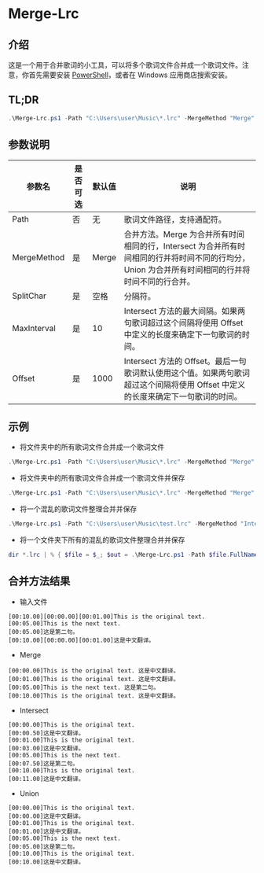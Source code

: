 # Merge-Lrc

## 介绍

这是一个用于合并歌词的小工具，可以将多个歌词文件合并成一个歌词文件。注意，你首先需要安装 [PowerShell](https://learn.microsoft.com/zh-cn/powershell/scripting/install/installing-powershell-on-windows?view=powershell-7.3)，或者在 Windows 应用商店搜索安装。

## TL;DR

```powershell
.\Merge-Lrc.ps1 -Path "C:\Users\user\Music\*.lrc" -MergeMethod "Merge" -SplitChar " " | Out-File "C:\Users\user\Music\merged.lrc"
```

## 参数说明

| 参数名      | 是否可选 | 默认值 | 说明                                                                                                                                             |
| ----------- | -------- | ------ | ------------------------------------------------------------------------------------------------------------------------------------------------ |
| Path        | 否       | 无     | 歌词文件路径，支持通配符。                                                                                                                       |
| MergeMethod | 是       | Merge  | 合并方法。Merge 为合并所有时间相同的行，Intersect 为合并所有时间相同的行并将时间不同的行均分，Union 为合并所有时间相同的行并将时间不同的行合并。 |
| SplitChar   | 是       | 空格   | 分隔符。                                                                                                                                         |
| MaxInterval | 是       | 10     | Intersect 方法的最大间隔。如果两句歌词超过这个间隔将使用 Offset 中定义的长度来确定下一句歌词的时间。                                             |
| Offset      | 是       | 1000   | Intersect 方法的 Offset。最后一句歌词默认使用这个值。如果两句歌词超过这个间隔将使用 Offset 中定义的长度来确定下一句歌词的时间。                  |

## 示例

- 将文件夹中的所有歌词文件合并成一个歌词文件

```powershell
.\Merge-Lrc.ps1 -Path "C:\Users\user\Music\*.lrc" -MergeMethod "Merge" -SplitChar " "
```

- 将文件夹中的所有歌词文件合并成一个歌词文件并保存

```powershell
.\Merge-Lrc.ps1 -Path "C:\Users\user\Music\*.lrc" -MergeMethod "Merge" -SplitChar " " | Out-File "C:\Users\user\Music\merged.lrc"
```

- 将一个混乱的歌词文件整理合并并保存

```powershell
.\Merge-Lrc.ps1 -Path "C:\Users\user\Music\test.lrc" -MergeMethod "Intersect" -SplitChar " " | Out-File "C:\Users\user\Music\test.lrc"
```

- 将一个文件夹下所有的混乱的歌词文件整理合并并保存

```powershell
dir *.lrc | % { $file = $_; $out = .\Merge-Lrc.ps1 -Path $file.FullName -MergeMethod "Intersect";$out > $file.FullName }
```

## 合并方法结果

- 输入文件

```lrc
[00:10.00][00:00.00][00:01.00]This is the original text.
[00:05.00]This is the next text.
[00:05.00]这是第二句。
[00:10.00][00:00.00][00:01.00]这是中文翻译。
```

- Merge

```lrc
[00:00.00]This is the original text. 这是中文翻译。
[00:01.00]This is the original text. 这是中文翻译。
[00:05.00]This is the next text. 这是第二句。
[00:10.00]This is the original text. 这是中文翻译。
```

- Intersect

```lrc
[00:00.00]This is the original text.
[00:00.50]这是中文翻译。
[00:01.00]This is the original text.
[00:03.00]这是中文翻译。
[00:05.00]This is the next text.
[00:07.50]这是第二句。
[00:10.00]This is the original text.
[00:11.00]这是中文翻译。
```

- Union

```lrc
[00:00.00]This is the original text.
[00:00.00]这是中文翻译。
[00:01.00]This is the original text.
[00:01.00]这是中文翻译。
[00:05.00]This is the next text.
[00:05.00]这是第二句。
[00:10.00]This is the original text.
[00:10.00]这是中文翻译。
```
